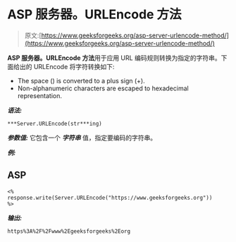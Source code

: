 # ASP 服务器。URLEncode 方法

> 原文:[https://www.geeksforgeeks.org/asp-server-urlencode-method/](https://www.geeksforgeeks.org/asp-server-urlencode-method/)

**ASP 服务器。URLEncode 方法**用于应用 URL 编码规则转换为指定的字符串。下面给出的 URLEncode 将字符转换如下:

*   The space () is converted to a plus sign (+).
*   Non-alphanumeric characters are escaped to hexadecimal representation.

***语法:***

```
***Server.URLEncode(str***ing)
```

***参数值:*** 它包含一个 ***字符串*** 值，指定要编码的字符串。

***例:***

## ASP

```
<%
response.write(Server.URLEncode("https://www.geeksforgeeks.org"))
%>
```

***输出:***

```
https%3A%2F%2Fwww%2Egeeksforgeeks%2Eorg
```